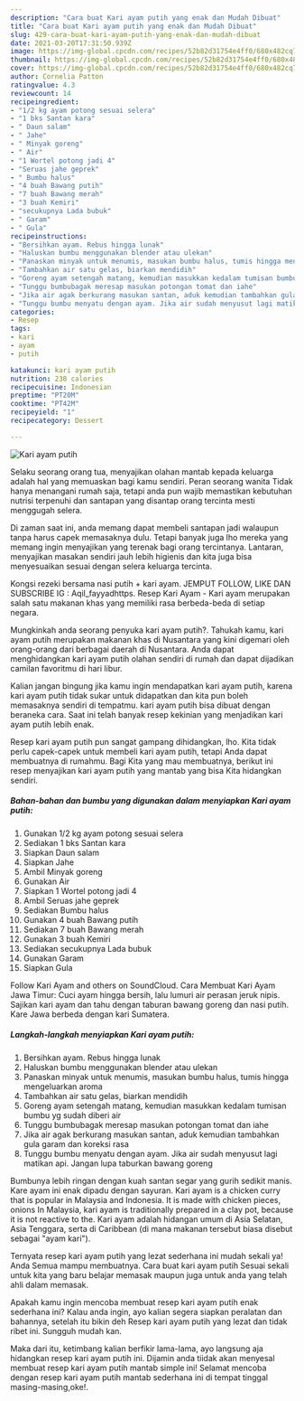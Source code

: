 ```yaml
---
description: "Cara buat Kari ayam putih yang enak dan Mudah Dibuat"
title: "Cara buat Kari ayam putih yang enak dan Mudah Dibuat"
slug: 429-cara-buat-kari-ayam-putih-yang-enak-dan-mudah-dibuat
date: 2021-03-20T17:31:50.939Z
image: https://img-global.cpcdn.com/recipes/52b82d31754e4ff0/680x482cq70/kari-ayam-putih-foto-resep-utama.jpg
thumbnail: https://img-global.cpcdn.com/recipes/52b82d31754e4ff0/680x482cq70/kari-ayam-putih-foto-resep-utama.jpg
cover: https://img-global.cpcdn.com/recipes/52b82d31754e4ff0/680x482cq70/kari-ayam-putih-foto-resep-utama.jpg
author: Cornelia Patton
ratingvalue: 4.3
reviewcount: 14
recipeingredient:
- "1/2 kg ayam potong sesuai selera"
- "1 bks Santan kara"
- " Daun salam"
- " Jahe"
- " Minyak goreng"
- " Air"
- "1 Wortel potong jadi 4"
- "Seruas jahe geprek"
- " Bumbu halus"
- "4 buah Bawang putih"
- "7 buah Bawang merah"
- "3 buah Kemiri"
- "secukupnya Lada bubuk"
- " Garam"
- " Gula"
recipeinstructions:
- "Bersihkan ayam. Rebus hingga lunak"
- "Haluskan bumbu menggunakan blender atau ulekan"
- "Panaskan minyak untuk menumis, masukan bumbu halus, tumis hingga mengeluarkan aroma"
- "Tambahkan air satu gelas, biarkan mendidih"
- "Goreng ayam setengah matang, kemudian masukkan kedalam tumisan bumbu yg sudah diberi air"
- "Tunggu bumbubagak meresap masukan potongan tomat dan iahe"
- "Jika air agak berkurang masukan santan, aduk kemudian tambahkan gula garam dan koreksi rasa"
- "Tunggu bumbu menyatu dengan ayam. Jika air sudah menyusut lagi matikan api. Jangan lupa taburkan bawang goreng"
categories:
- Resep
tags:
- kari
- ayam
- putih

katakunci: kari ayam putih 
nutrition: 238 calories
recipecuisine: Indonesian
preptime: "PT20M"
cooktime: "PT42M"
recipeyield: "1"
recipecategory: Dessert

---
```



![Kari ayam putih](https://img-global.cpcdn.com/recipes/52b82d31754e4ff0/680x482cq70/kari-ayam-putih-foto-resep-utama.jpg)

Selaku seorang orang tua, menyajikan olahan mantab kepada keluarga adalah hal yang memuaskan bagi kamu sendiri. Peran seorang  wanita Tidak hanya menangani rumah saja, tetapi anda pun wajib memastikan kebutuhan nutrisi terpenuhi dan santapan yang disantap orang tercinta mesti menggugah selera.

Di zaman  saat ini, anda memang dapat membeli santapan jadi walaupun tanpa harus capek memasaknya dulu. Tetapi banyak juga lho mereka yang memang ingin menyajikan yang terenak bagi orang tercintanya. Lantaran, menyajikan masakan sendiri jauh lebih higienis dan kita juga bisa menyesuaikan sesuai dengan selera keluarga tercinta. 

Kongsi rezeki bersama nasi putih + kari ayam. JEMPUT FOLLOW, LIKE DAN SUBSCRIBE IG : Aqil_fayyadhttps. Resep Kari Ayam - Kari ayam merupakan salah satu makanan khas yang memiliki rasa berbeda-beda di setiap negara.

Mungkinkah anda seorang penyuka kari ayam putih?. Tahukah kamu, kari ayam putih merupakan makanan khas di Nusantara yang kini digemari oleh orang-orang dari berbagai daerah di Nusantara. Anda dapat menghidangkan kari ayam putih olahan sendiri di rumah dan dapat dijadikan camilan favoritmu di hari libur.

Kalian jangan bingung jika kamu ingin mendapatkan kari ayam putih, karena kari ayam putih tidak sukar untuk didapatkan dan kita pun boleh memasaknya sendiri di tempatmu. kari ayam putih bisa dibuat dengan beraneka cara. Saat ini telah banyak resep kekinian yang menjadikan kari ayam putih lebih enak.

Resep kari ayam putih pun sangat gampang dihidangkan, lho. Kita tidak perlu capek-capek untuk membeli kari ayam putih, tetapi Anda dapat membuatnya di rumahmu. Bagi Kita yang mau membuatnya, berikut ini resep menyajikan kari ayam putih yang mantab yang bisa Kita hidangkan sendiri.

<!--inarticleads1-->

##### Bahan-bahan dan bumbu yang digunakan dalam menyiapkan Kari ayam putih:

1. Gunakan 1/2 kg ayam potong sesuai selera
1. Sediakan 1 bks Santan kara
1. Siapkan  Daun salam
1. Siapkan  Jahe
1. Ambil  Minyak goreng
1. Gunakan  Air
1. Siapkan 1 Wortel potong jadi 4
1. Ambil Seruas jahe geprek
1. Sediakan  Bumbu halus
1. Gunakan 4 buah Bawang putih
1. Sediakan 7 buah Bawang merah
1. Gunakan 3 buah Kemiri
1. Sediakan secukupnya Lada bubuk
1. Gunakan  Garam
1. Siapkan  Gula


Follow Kari Ayam and others on SoundCloud. Cara Membuat Kari Ayam Jawa Timur: Cuci ayam hingga bersih, lalu lumuri air perasan jeruk nipis. Sajikan kari ayam dan tahu dengan taburan bawang goreng dan nasi putih. Kare Jawa berbeda dengan kari Sumatera. 

<!--inarticleads2-->

##### Langkah-langkah menyiapkan Kari ayam putih:

1. Bersihkan ayam. Rebus hingga lunak
1. Haluskan bumbu menggunakan blender atau ulekan
1. Panaskan minyak untuk menumis, masukan bumbu halus, tumis hingga mengeluarkan aroma
1. Tambahkan air satu gelas, biarkan mendidih
1. Goreng ayam setengah matang, kemudian masukkan kedalam tumisan bumbu yg sudah diberi air
1. Tunggu bumbubagak meresap masukan potongan tomat dan iahe
1. Jika air agak berkurang masukan santan, aduk kemudian tambahkan gula garam dan koreksi rasa
1. Tunggu bumbu menyatu dengan ayam. Jika air sudah menyusut lagi matikan api. Jangan lupa taburkan bawang goreng


Bumbunya lebih ringan dengan kuah santan segar yang gurih sedikit manis. Kare ayam ini enak dipadu dengan sayuran. Kari ayam is a chicken curry that is popular in Malaysia and Indonesia. It is made with chicken pieces, onions In Malaysia, kari ayam is traditionally prepared in a clay pot, because it is not reactive to the. Kari ayam adalah hidangan umum di Asia Selatan, Asia Tenggara, serta di Caribbean (di mana makanan tersebut biasa disebut sebagai &#34;ayam kari&#34;). 

Ternyata resep kari ayam putih yang lezat sederhana ini mudah sekali ya! Anda Semua mampu membuatnya. Cara buat kari ayam putih Sesuai sekali untuk kita yang baru belajar memasak maupun juga untuk anda yang telah ahli dalam memasak.

Apakah kamu ingin mencoba membuat resep kari ayam putih enak sederhana ini? Kalau anda ingin, ayo kalian segera siapkan peralatan dan bahannya, setelah itu bikin deh Resep kari ayam putih yang lezat dan tidak ribet ini. Sungguh mudah kan. 

Maka dari itu, ketimbang kalian berfikir lama-lama, ayo langsung aja hidangkan resep kari ayam putih ini. Dijamin anda tiidak akan menyesal membuat resep kari ayam putih mantab simple ini! Selamat mencoba dengan resep kari ayam putih mantab sederhana ini di tempat tinggal masing-masing,oke!.


